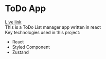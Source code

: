 # ToDo App
[Live link](https://jamil-todo-app.vercel.app) <br>
This is a ToDo List manager app written in react<br>
Key technologies used in this project: 
 - React
 - Styled Component
 - Zustand